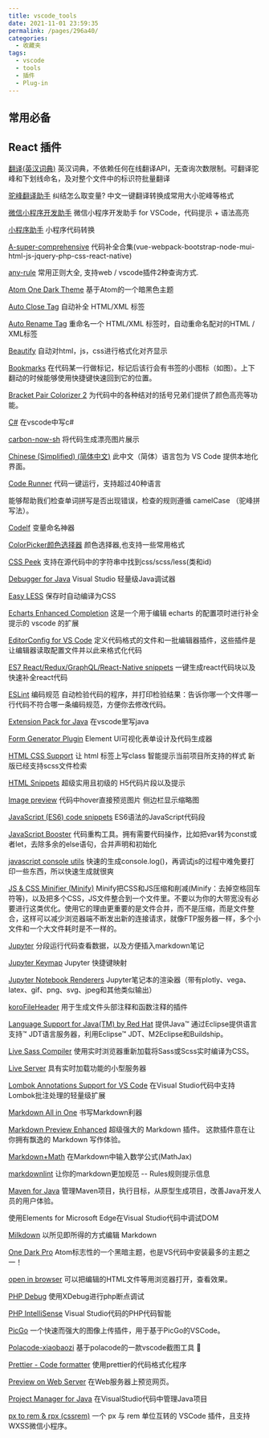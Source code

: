 ```yaml
---
title: vscode_tools
date: 2021-11-01 23:59:35
permalink: /pages/296a40/
categories:
  - 收藏夹
tags:
  - vscode
  - tools
  - 插件
  - Plug-in
---
```


## 常用必备

## React 插件

[翻译(英汉词典)](https://marketplace.visualstudio.com/items?itemName=CodeInChinese.EnglishChineseDictionary) 英汉词典，不依赖任何在线翻译API，无查询次数限制。可翻译驼峰和下划线命名，及对整个文件中的标识符批量翻译

[驼峰翻译助手](https://marketplace.visualstudio.com/items?itemName=svenzhao.var-translation) 纠结怎么取变量? 中文一键翻译转换成常用大小驼峰等格式

[微信小程序开发助手](https://marketplace.visualstudio.com/items?itemName=overtrue.miniapp-helper)  微信小程序开发助手 for VSCode，代码提示 + 语法高亮

[小程序助手](https://marketplace.visualstudio.com/items?itemName=debian001.app-migrator) 小程序代码转换

[A-super-comprehensive](https://marketplace.visualstudio.com/items?itemName=xuedao.super-comprehensive) 代码补全合集(vue-webpack-bootstrap-node-mui-html-js-jquery-php-css-react-native)

[any-rule](https://marketplace.visualstudio.com/items?itemName=russell.any-rule) 常用正则大全, 支持web / vscode插件2种查询方式.

[Atom One Dark Theme](https://marketplace.visualstudio.com/items?itemName=akamud.vscode-theme-onedark) 基于Atom的一个暗黑色主题

[Auto Close Tag](https://marketplace.visualstudio.com/items?itemName=formulahendry.auto-close-tag) 自动补全 HTML/XML 标签

[Auto Rename Tag](https://marketplace.visualstudio.com/items?itemName=formulahendry.auto-rename-tag) 重命名一个 HTML/XML 标签时，自动重命名配对的HTML / XML标签

[Beautify](https://marketplace.visualstudio.com/items?itemName=HookyQR.beautify) 自动对html，js，css进行格式化对齐显示

[Bookmarks](https://marketplace.visualstudio.com/items?itemName=alefragnani.Bookmarks) 在代码某一行做标记，标记后该行会有书签的小图标（如图）。上下翻动的时候能够使用快捷键快速回到它的位置。

[Bracket Pair Colorizer 2](https://marketplace.visualstudio.com/items?itemName=CoenraadS.bracket-pair-colorizer-2) 为代码中的各种结对的括号兄弟们提供了颜色高亮等功能。

[C#](https://marketplace.visualstudio.com/items?itemName=ms-dotnettools.csharp) 在vscode中写c#

[carbon-now-sh](https://marketplace.visualstudio.com/items?itemName=ericadamski.carbon-now-sh) 将代码生成漂亮图片展示

[Chinese (Simplified) (简体中文)](https://marketplace.visualstudio.com/items?itemName=MS-CEINTL.vscode-language-pack-zh-hans) 此中文（简体）语言包为 VS Code 提供本地化界面。

[Code Runner](https://marketplace.visualstudio.com/items?itemName=formulahendry.code-runner) 代码一键运行，支持超过40种语言

[](https://marketplace.visualstudio.com/items?itemName=streetsidesoftware.code-spell-checker) 能够帮助我们检查单词拼写是否出现错误，检查的规则遵循 camelCase （驼峰拼写法）。

[Codelf](https://marketplace.visualstudio.com/items?itemName=unbug.codelf) 变量命名神器

[ColorPicker颜色选择器](https://marketplace.visualstudio.com/items?itemName=PhoenixZeng.color4wc3text) 颜色选择器,也支持一些常用格式

[CSS Peek](https://marketplace.visualstudio.com/items?itemName=pranaygp.vscode-css-peek) 支持在源代码中的字符串中找到css/scss/less(类和id)

[Debugger for Java](https://marketplace.visualstudio.com/items?itemName=vscjava.vscode-java-debug) Visual Studio 轻量级Java调试器

[Easy LESS](https://marketplace.visualstudio.com/items?itemName=mrcrowl.easy-less) 保存时自动编译为CSS

[Echarts Enhanced Completion](https://marketplace.visualstudio.com/items?itemName=ren-wei.echarts-enhanced-completion) 这是一个用于编辑 echarts 的配置项时进行补全提示的 vscode 的扩展

[EditorConfig for VS Code](https://marketplace.visualstudio.com/items?itemName=EditorConfig.EditorConfig) 定义代码格式的文件和一批编辑器插件，这些插件是让编辑器读取配置文件并以此来格式化代码

[ES7 React/Redux/GraphQL/React-Native snippets](https://marketplace.visualstudio.com/items?itemName=dsznajder.es7-react-js-snippets) 一键生成react代码块以及快速补全react代码

[ESLint](https://marketplace.visualstudio.com/items?itemName=dbaeumer.vscode-eslint) 编码规范 自动检验代码的程序，并打印检验结果：告诉你哪一个文件哪一行代码不符合哪一条编码规范，方便你去修改代码。

[Extension Pack for Java](https://marketplace.visualstudio.com/items?itemName=vscjava.vscode-java-pack) 在vscode里写java

[Form Generator Plugin](https://marketplace.visualstudio.com/items?itemName=jakHuang.form-generator-plugin) Element UI可视化表单设计及代码生成器

[HTML CSS Support](https://marketplace.visualstudio.com/items?itemName=ecmel.vscode-html-css) 让 html 标签上写class 智能提示当前项目所支持的样式 新版已经支持scss文件检索

[HTML Snippets](https://marketplace.visualstudio.com/items?itemName=abusaidm.html-snippets) 超级实用且初级的 H5代码片段以及提示

[Image preview](https://marketplace.visualstudio.com/items?itemName=kisstkondoros.vscode-gutter-preview) 代码中hover直接预览图片 侧边栏显示缩略图

[JavaScript (ES6) code snippets](https://marketplace.visualstudio.com/items?itemName=xabikos.JavaScriptSnippets) ES6语法的JavaScript代码段

[JavaScript Booster](https://marketplace.visualstudio.com/items?itemName=sburg.vscode-javascript-booster) 代码重构工具。拥有需要代码操作，比如把var转为const或者let，去除多余的else语句，合并声明和初始化

[javascript console utils](https://marketplace.visualstudio.com/items?itemName=whtouche.vscode-js-console-utils) 快速的生成console.log()，再调试js的过程中难免要打印一些东西，所以快速生成就很爽

[JS & CSS Minifier (Minify)](https://marketplace.visualstudio.com/items?itemName=olback.es6-css-minify) Minify把CSS和JS压缩和削减(Minify：去掉空格回车符等)，以及把多个CSS，JS文件整合到一个文件里。不要以为你的大带宽没有必要进行这类优化。使用它的理由更重要的是文件合并，而不是压缩，而是文件整合，这样可以减少浏览器端不断发出新的连接请求，就像FTP服务器一样，多个小文件和一个大文件耗时是不一样的。

[Jupyter](https://marketplace.visualstudio.com/items?itemName=ms-toolsai.jupyter) 分段运行代码查看数据，以及方便插入markdown笔记

[Jupyter Keymap](https://marketplace.visualstudio.com/items?itemName=ms-toolsai.jupyter-keymap) Jupyter 快捷键映射

[Jupyter Notebook Renderers](https://marketplace.visualstudio.com/items?itemName=ms-toolsai.jupyter-renderers) Jupyter笔记本的渲染器（带有plotly、vega、latex、gif、png、svg、jpeg和其他类似输出）

[koroFileHeader](https://marketplace.visualstudio.com/items?itemName=OBKoro1.korofileheader) 用于生成文件头部注释和函数注释的插件

[Language Support for Java(TM) by Red Hat](https://marketplace.visualstudio.com/items?itemName=redhat.java) 提供Java™ 通过Eclipse提供语言支持™ JDT语言服务器，利用Eclipse™ JDT、M2Eclipse和Buildship。

[Live Sass Compiler](https://marketplace.visualstudio.com/items?itemName=ritwickdey.live-sass) 使用实时浏览器重新加载将Sass或Scss实时编译为CSS。

[Live Server](https://marketplace.visualstudio.com/items?itemName=ritwickdey.LiveServer) 具有实时加载功能的小型服务器

[Lombok Annotations Support for VS Code](https://marketplace.visualstudio.com/items?itemName=GabrielBB.vscode-lombok) 在Visual Studio代码中支持Lombok批注处理的轻量级扩展

[Markdown All in One](https://marketplace.visualstudio.com/items?itemName=yzhang.markdown-all-in-one) 书写Markdown利器

[Markdown Preview Enhanced](https://marketplace.visualstudio.com/items?itemName=shd101wyy.markdown-preview-enhanced) 超级强大的 Markdown 插件。 这款插件意在让你拥有飘逸的 Markdown 写作体验。

[Markdown+Math](https://marketplace.visualstudio.com/items?itemName=goessner.mdmath) 在Markdown中输入数学公式(MathJax)

[markdownlint](https://marketplace.visualstudio.com/items?itemName=DavidAnson.vscode-markdownlint) 让你的markdown更加规范 -- Rules规则提示信息

[Maven for Java](https://marketplace.visualstudio.com/items?itemName=vscjava.vscode-maven) 管理Maven项目，执行目标，从原型生成项目，改善Java开发人员的用户体验。

[](https://marketplace.visualstudio.com/items?itemName=ms-edgedevtools.vscode-edge-devtools) 使用Elements for Microsoft Edge在Visual Studio代码中调试DOM

[Milkdown](https://marketplace.visualstudio.com/items?itemName=mirone.milkdown) 以所见即所得的方式编辑 Markdown

[One Dark Pro](https://marketplace.visualstudio.com/items?itemName=zhuangtongfa.Material-theme) Atom标志性的一个黑暗主题，也是VS代码中安装最多的主题之一！

[open in browser](https://marketplace.visualstudio.com/items?itemName=techer.open-in-browser) 可以把编辑的HTML文件等用浏览器打开，查看效果。

[PHP Debug](https://marketplace.visualstudio.com/items?itemName=felixfbecker.php-debug) 使用XDebug进行php断点调试

[PHP IntelliSense](https://marketplace.visualstudio.com/items?itemName=bmewburn.vscode-intelephense-client) Visual Studio代码的PHP代码智能

[PicGo](https://marketplace.visualstudio.com/items?itemName=Spades.vs-picgo) 一个快速而强大的图像上传插件，用于基于PicGo的VSCode。

[Polacode-xiaobaozi](https://marketplace.visualstudio.com/items?itemName=xiaobaozi.Polacode-xiaobaozi)  基于polacode的一款vscode截图工具 📸

[Prettier - Code formatter](https://marketplace.visualstudio.com/items?itemName=esbenp.prettier-vscode) 使用prettier的代码格式化程序

[Preview on Web Server](https://marketplace.visualstudio.com/items?itemName=yuichinukiyama.vscode-preview-server) 在Web服务器上预览网页。

[Project Manager for Java](https://marketplace.visualstudio.com/items?itemName=vscjava.vscode-java-dependency) 在VisualStudio代码中管理Java项目

[px to rem & rpx (cssrem)](https://marketplace.visualstudio.com/items?itemName=cipchk.cssrem) 一个 px 与 rem 单位互转的 VSCode 插件，且支持WXSS微信小程序。

[]() 

[]() 

[]() 

